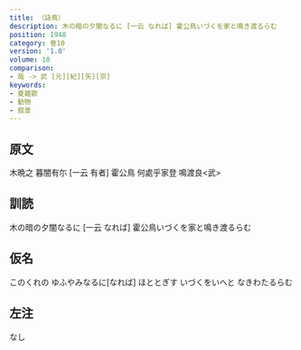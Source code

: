 ```yaml
---
title: （詠鳥）
description: 木の暗の夕闇なるに [一云 なれば] 霍公鳥いづくを家と鳴き渡るらむ
position: 1948
category: 巻10
version: '1.0'
volume: 10
comparison:
- 哉 -> 武 [元][紀][矢][京]
keywords:
- 夏雑歌
- 動物
- 叙景
---
```


## 原文

木晩之 暮闇有尓 [一云 有者] 霍公鳥 何處乎家登 鳴渡良<武>

## 訓読

木の暗の夕闇なるに [一云 なれば] 霍公鳥いづくを家と鳴き渡るらむ

## 仮名

このくれの ゆふやみなるに[なれば] ほととぎす いづくをいへと なきわたるらむ

## 左注

なし
